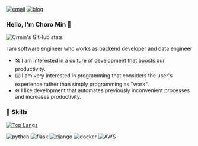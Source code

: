 <!--
**crmin/crmin** is a ✨ _special_ ✨ repository because its `README.md` (this file) appears on your GitHub profile.

Here are some ideas to get you started:

- 🔭 I’m currently working on ...
- 🌱 I’m currently learning ...
- 👯 I’m looking to collaborate on ...
- 🤔 I’m looking for help with ...
- 💬 Ask me about ...
- 📫 How to reach me: ...
- 😄 Pronouns: ...
- ⚡ Fun fact: ...
-->

[![email](https://img.shields.io/badge/-crmin%40superclass.io-blue?style=flat-square&logo=Minutemailer&logoColor=white)](mailto:crmin@superclass.io)
[![blog](https://img.shields.io/badge/-blog.superclass.io-black?style=flat-square)](blog.superclass.io)

### Hello, I'm Choro Min 👋

![Crmin's GitHub stats](https://github-readme-stats.vercel.app/api?username=crmin&show_icons=true)

I am software engineer who works as backend developer and data engineer

- 🛠️ I am interested in a culture of development that boosts our productivity.
- ⌨️ I am very interested in programming that considers the user's experience rather than simply programming as "work".
- ⚙️ I like development that automates previously inconvenient processes and increases productivity.

### 💪 Skills

[![Top Langs](https://github-readme-stats.vercel.app/api/top-langs/?username=crmin&layout=compact)](https://github.com/anuraghazra/github-readme-stats)

![python](https://img.shields.io/badge/-python-blue?logo=python&style=for-the-badge&color=3776AB&logoColor=white)
![flask](https://img.shields.io/badge/-flask-black?logo=flask&style=for-the-badge)
![django](https://img.shields.io/badge/-django-blue?logo=python&style=for-the-badge&color=092E20&logoColor=white)
![docker](https://img.shields.io/badge/-docker-blue?logo=docker&style=for-the-badge&color=2496ED&logoColor=white)
![AWS](https://img.shields.io/badge/-AWS-blue?logo=Amazon%20AWS&style=for-the-badge&color=232F3E&logoColor=white)
